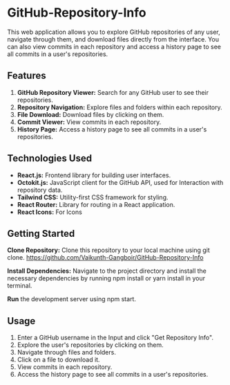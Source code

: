 # GitHub-Repository-Info

This web application allows you to explore GitHub repositories of any user, navigate through them, and download files directly from the interface. You can also view commits in each repository and access a history page to see all commits in a user's repositories.

## Features
1. **GitHub Repository Viewer:** Search for any GitHub user to see their repositories.
2. **Repository Navigation:** Explore files and folders within each repository.
3. **File Download:** Download files by clicking on them.
4. **Commit Viewer:** View commits in each repository.
5. **History Page:** Access a history page to see all commits in a user's repositories.

## Technologies Used
+ **React.js:** Frontend library for building user interfaces.
+ **Octokit.js:** JavaScript client for the GitHub API, used for Interaction with repository data.
+ **Tailwind CSS:** Utility-first CSS framework for styling.
+ **React Router:** Library for routing in a React application.
+ **React Icons:** For Icons

## Getting Started
**Clone Repository:** Clone this repository to your local machine using git clone.
https://github.com/Vaikunth-Gangboir/GitHub-Repository-Info

**Install Dependencies:** Navigate to the project directory and install the necessary dependencies by running npm install or yarn install in your terminal.

**Run** the development server using npm start.

## Usage
1. Enter a GitHub username in the Input and click "Get Repository Info".
2. Explore the user's repositories by clicking on them.
3. Navigate through files and folders.
4. Click on a file to download it.
5. View commits in each repository.
6. Access the history page to see all commits in a user's repositories.


  
